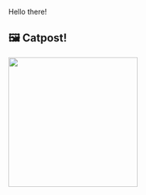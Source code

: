 Hello there!



## 🖼️ Catpost!

<sub>
    <img src="https://cdn2.thecatapi.com/images/MTU0ODc1Nw.jpg" height="256">
</sub>


